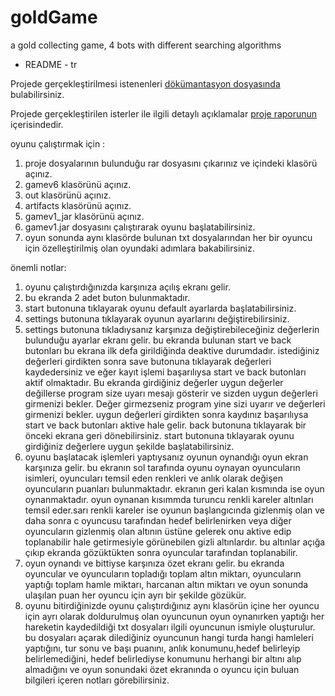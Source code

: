 # goldGame

a gold collecting game, 4 bots with different searching algorithms



* README - tr

Projede gerçekleştirilmesi istenenleri [dökümantasyon dosyasında](https://github.com/J4CKHunter/goldGame/blob/main/yazlab_1_1.pdf) bulabilirsiniz.

Projede gerçekleştirilen isterler ile ilgili detaylı açıklamalar [proje raporunun](https://github.com/J4CKHunter/goldGame/blob/main/rapor_180202050.pdf) içerisindedir.

oyunu çalıştırmak için : 
1. proje dosyalarının bulunduğu rar dosyasını çıkarınız ve içindeki klasörü açınız.
2. gamev6 klasörünü açınız.
2. out klasörünü açınız.
3. artifacts klasörünü açınız.
4. gamev1_jar klasörünü açınız.
5. gamev1.jar dosyasını çalıştırarak oyunu başlatabilirsiniz.
6. oyun sonunda aynı klasörde bulunan txt dosyalarından her bir oyuncu için özelleştirilmiş
olan oyundaki adımlara bakabilirsiniz.

önemli notlar:
1. oyunu çalıştırdığınızda karşınıza açılış ekranı gelir.
2. bu ekranda 2 adet buton bulunmaktadır.
3. start butonuna tıklayarak oyunu default ayarlarda başlatabilirsiniz.
4. settings butonuna tıklayarak oyunun ayarlarını değiştirebilirsiniz.
5. settings butonuna tıkladıysanız karşınıza değiştirebileceğiniz değerlerin bulunduğu ayarlar 
ekranı gelir. bu ekranda bulunan start ve back butonları bu ekrana ilk 
defa girildiğinda deaktive durumdadır. istediğiniz değerleri girdikten sonra 
save butonuna tıklayarak değerleri kaydedersiniz ve eğer kayıt işlemi başarılıysa start ve back 
butonları aktif olmaktadır. Bu ekranda girdiğiniz değerler uygun değerler değillerse
program size uyarı mesajı gösterir ve sizden uygun değerleri girmenizi bekler.
Değer girmezseniz program yine sizi uyarır ve değerleri girmenizi bekler.
uygun değerleri girdikten sonra kaydınız başarılıysa start ve back butonları aktive hale gelir.
back butonuna tıklayarak bir önceki ekrana geri dönebilirsiniz. start butonuna
tıklayarak oyunu girdiğiniz değerlere uygun şekilde başlatabilirsiniz.
6. oyunu başlatacak işlemleri yaptıysanız oyunun oynandığı oyun ekran karşınıza gelir.
bu ekranın sol tarafında oyunu oynayan oyuncuların isimleri, oyuncuları temsil eden renkleri ve anlık olarak
değişen oyuncuların puanları bulunmaktadır. ekranın geri kalan kısmında ise oyun oynanmaktadır.
oyun oynanan kısımmda turuncu renkli kareler altınları temsil eder.sarı renkli kareler ise oyunun 
başlangıcında gizlenmiş olan ve daha sonra c oyuncusu tarafından hedef belirlenirken veya
diğer oyuncuların gizlenmiş olan altının üstüne gelerek onu aktive edip toplanabilir hale getirmesiyle
görünebilen gizli altınlardır. bu altınlar açığa çıkıp ekranda gözüktükten sonra oyuncular tarafından toplanabilir.
7. oyun oynandı ve bittiyse karşınıza özet ekranı gelir. bu ekranda oyuncular ve 
oyuncuların topladığı toplam altın miktarı, oyuncuların yaptığı toplam hamle miktarı,
harcanan altın miktarı ve oyun sonunda ulaşılan puan her oyuncu için ayrı bir şekilde
gözükür.
8. oyunu bitirdiğinizde oyunu çalıştırdığınız aynı klasörün içine her oyuncu için ayrı olarak
doldurulmuş olan oyuncunun oyun oynanırken yaptığı her hareketin kaydedildiği txt dosyaları ilgili oyuncunun
ismiyle oluşturulur. bu dosyaları açarak dilediğiniz oyuncunun hangi turda
hangi hamleleri yaptığını, tur sonu ve başı puanını, anlık konumunu,hedef belirleyip belirlemediğini,
hedef belirlediyse konumunu herhangi bir altını alıp almadığını ve oyun sonundaki özet ekranında 
o oyuncu için buluan bilgileri içeren notları görebilirsiniz.
